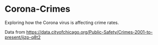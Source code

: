 # Corona-Crimes
Exploring how the Corona virus is affecting crime rates.

Data from https://data.cityofchicago.org/Public-Safety/Crimes-2001-to-present/ijzp-q8t2

